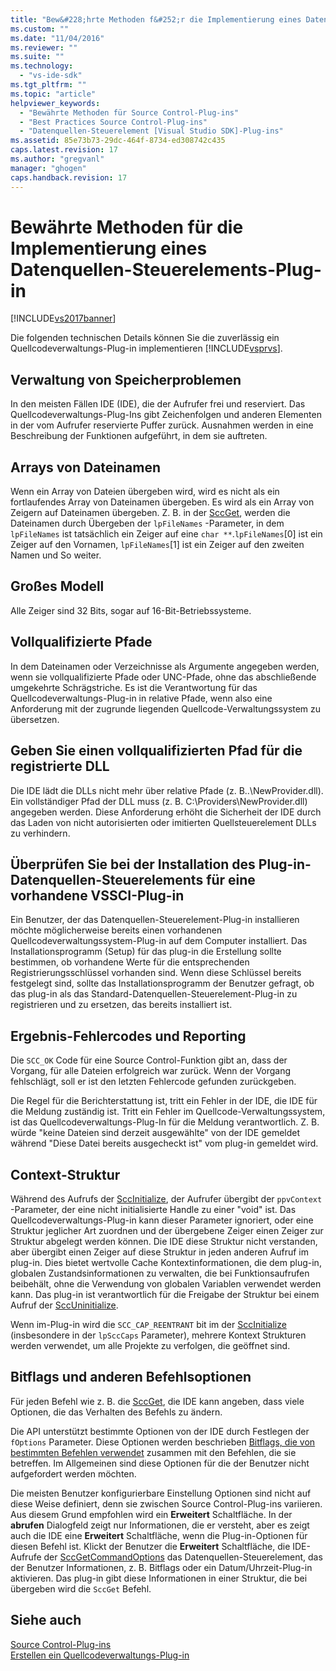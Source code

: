 ```yaml
---
title: "Bew&#228;hrte Methoden f&#252;r die Implementierung eines Datenquellen-Steuerelements-Plug-in | Microsoft Docs"
ms.custom: ""
ms.date: "11/04/2016"
ms.reviewer: ""
ms.suite: ""
ms.technology: 
  - "vs-ide-sdk"
ms.tgt_pltfrm: ""
ms.topic: "article"
helpviewer_keywords: 
  - "Bewährte Methoden für Source Control-Plug-ins"
  - "Best Practices Source Control-Plug-ins"
  - "Datenquellen-Steuerelement [Visual Studio SDK]-Plug-ins"
ms.assetid: 85e73b73-29dc-464f-8734-ed308742c435
caps.latest.revision: 17
ms.author: "gregvanl"
manager: "ghogen"
caps.handback.revision: 17
---
```

# Bew&#228;hrte Methoden f&#252;r die Implementierung eines Datenquellen-Steuerelements-Plug-in
[!INCLUDE[vs2017banner](../code-quality/includes/vs2017banner.md)]

Die folgenden technischen Details können Sie die zuverlässig ein Quellcodeverwaltungs\-Plug\-in implementieren [!INCLUDE[vsprvs](../code-quality/includes/vsprvs_md.md)].  
  
## Verwaltung von Speicherproblemen  
 In den meisten Fällen IDE \(IDE\), die der Aufrufer frei und reserviert. Das Quellcodeverwaltungs\-Plug\-Ins gibt Zeichenfolgen und anderen Elementen in der vom Aufrufer reservierte Puffer zurück. Ausnahmen werden in eine Beschreibung der Funktionen aufgeführt, in dem sie auftreten.  
  
## Arrays von Dateinamen  
 Wenn ein Array von Dateien übergeben wird, wird es nicht als ein fortlaufendes Array von Dateinamen übergeben. Es wird als ein Array von Zeigern auf Dateinamen übergeben. Z. B. in der [SccGet](../extensibility/sccget-function.md), werden die Dateinamen durch Übergeben der `lpFileNames` \-Parameter, in dem `lpFileNames` ist tatsächlich ein Zeiger auf eine `char **`.`lpFileNames`\[0\] ist ein Zeiger auf den Vornamen, `lpFileNames`\[1\] ist ein Zeiger auf den zweiten Namen und So weiter.  
  
## Großes Modell  
 Alle Zeiger sind 32 Bits, sogar auf 16\-Bit\-Betriebssysteme.  
  
## Vollqualifizierte Pfade  
 In dem Dateinamen oder Verzeichnisse als Argumente angegeben werden, wenn sie vollqualifizierte Pfade oder UNC\-Pfade, ohne das abschließende umgekehrte Schrägstriche. Es ist die Verantwortung für das Quellcodeverwaltungs\-Plug\-in in relative Pfade, wenn also eine Anforderung mit der zugrunde liegenden Quellcode\-Verwaltungssystem zu übersetzen.  
  
## Geben Sie einen vollqualifizierten Pfad für die registrierte DLL  
 Die IDE lädt die DLLs nicht mehr über relative Pfade \(z. B..\\NewProvider.dll\). Ein vollständiger Pfad der DLL muss \(z. B. C:\\Providers\\NewProvider.dll\) angegeben werden. Diese Anforderung erhöht die Sicherheit der IDE durch das Laden von nicht autorisierten oder imitierten Quellsteuerelement DLLs zu verhindern.  
  
## Überprüfen Sie bei der Installation des Plug\-in\-Datenquellen\-Steuerelements für eine vorhandene VSSCI\-Plug\-in  
 Ein Benutzer, der das Datenquellen\-Steuerelement\-Plug\-in installieren möchte möglicherweise bereits einen vorhandenen Quellcodeverwaltungssystem\-Plug\-in auf dem Computer installiert. Das Installationsprogramm \(Setup\) für das plug\-in die Erstellung sollte bestimmen, ob vorhandene Werte für die entsprechenden Registrierungsschlüssel vorhanden sind. Wenn diese Schlüssel bereits festgelegt sind, sollte das Installationsprogramm der Benutzer gefragt, ob das plug\-in als das Standard\-Datenquellen\-Steuerelement\-Plug\-in zu registrieren und zu ersetzen, das bereits installiert ist.  
  
## Ergebnis\-Fehlercodes und Reporting  
 Die `SCC_OK` Code für eine Source Control\-Funktion gibt an, dass der Vorgang, für alle Dateien erfolgreich war zurück. Wenn der Vorgang fehlschlägt, soll er ist den letzten Fehlercode gefunden zurückgeben.  
  
 Die Regel für die Berichterstattung ist, tritt ein Fehler in der IDE, die IDE für die Meldung zuständig ist. Tritt ein Fehler im Quellcode\-Verwaltungssystem, ist das Quellcodeverwaltungs\-Plug\-In für die Meldung verantwortlich. Z. B. würde "keine Dateien sind derzeit ausgewählte" von der IDE gemeldet während "Diese Datei bereits ausgecheckt ist" vom plug\-in gemeldet wird.  
  
## Context\-Struktur  
 Während des Aufrufs der [SccInitialize](../extensibility/sccinitialize-function.md), der Aufrufer übergibt der `ppvContext` \-Parameter, der eine nicht initialisierte Handle zu einer "void" ist. Das Quellcodeverwaltungs\-Plug\-in kann dieser Parameter ignoriert, oder eine Struktur jeglicher Art zuordnen und der übergebene Zeiger einen Zeiger zur Struktur abgelegt werden können. Die IDE diese Struktur nicht verstanden, aber übergibt einen Zeiger auf diese Struktur in jeden anderen Aufruf im plug\-in. Dies bietet wertvolle Cache Kontextinformationen, die dem plug\-in, globalen Zustandsinformationen zu verwalten, die bei Funktionsaufrufen beibehält, ohne die Verwendung von globalen Variablen verwendet werden kann. Das plug\-in ist verantwortlich für die Freigabe der Struktur bei einem Aufruf der [SccUninitialize](../extensibility/sccuninitialize-function.md).  
  
 Wenn im\-Plug\-in wird die `SCC_CAP_REENTRANT` bit im der [SccInitialize](../extensibility/sccinitialize-function.md) \(insbesondere in der `lpSccCaps` Parameter\), mehrere Kontext Strukturen werden verwendet, um alle Projekte zu verfolgen, die geöffnet sind.  
  
## Bitflags und anderen Befehlsoptionen  
 Für jeden Befehl wie z. B. die [SccGet](../extensibility/sccget-function.md), die IDE kann angeben, dass viele Optionen, die das Verhalten des Befehls zu ändern.  
  
 Die API unterstützt bestimmte Optionen von der IDE durch Festlegen der `fOptions` Parameter. Diese Optionen werden beschrieben [Bitflags, die von bestimmten Befehlen verwendet](../extensibility/bitflags-used-by-specific-commands.md) zusammen mit den Befehlen, die sie betreffen. Im Allgemeinen sind diese Optionen für die der Benutzer nicht aufgefordert werden möchten.  
  
 Die meisten Benutzer konfigurierbare Einstellung Optionen sind nicht auf diese Weise definiert, denn sie zwischen Source Control\-Plug\-ins variieren. Aus diesem Grund empfohlen wird ein **Erweitert** Schaltfläche. In der **abrufen** Dialogfeld zeigt nur Informationen, die er versteht, aber es zeigt auch die IDE eine **Erweitert** Schaltfläche, wenn die Plug\-in\-Optionen für diesen Befehl ist. Klickt der Benutzer die **Erweitert** Schaltfläche, die IDE\-Aufrufe der [SccGetCommandOptions](../extensibility/sccgetcommandoptions-function.md) das Datenquellen\-Steuerelement, das der Benutzer Informationen, z. B. Bitflags oder ein Datum\/Uhrzeit\-Plug\-in aktivieren. Das plug\-in gibt diese Informationen in einer Struktur, die bei übergeben wird die `SccGet` Befehl.  
  
## Siehe auch  
 [Source Control\-Plug\-ins](../extensibility/source-control-plug-ins.md)   
 [Erstellen ein Quellcodeverwaltungs\-Plug\-in](../extensibility/internals/creating-a-source-control-plug-in.md)